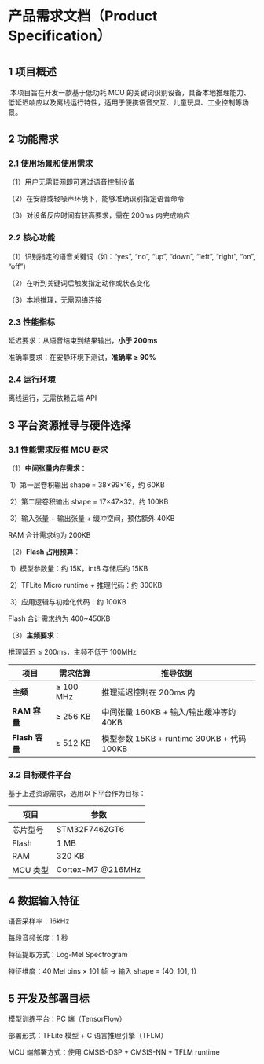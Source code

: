 # 产品需求文档（Product Specification）

#  

## 1 项目概述

​	本项目旨在开发一款基于低功耗 MCU 的关键词识别设备，具备本地推理能力、低延迟响应以及离线运行特性，适用于便携语音交互、儿童玩具、工业控制等场景。

## 2 功能需求

### 2.1 使用场景和使用需求

（1）用户无需联网即可通过语音控制设备

（2）在安静或轻噪声环境下，能够准确识别指定语音命令

（3）对设备反应时间有较高要求，需在 200ms 内完成响应

### 2.2 核心功能

（1）识别指定的语音关键词（如：“yes”, “no”, “up”, “down”, “left”, “right”, “on”, “off”）

（2）在听到关键词后触发指定动作或状态变化

（3）本地推理，无需网络连接

### 2.3 性能指标

延迟要求：从语音结束到结果输出，**小于 200ms**

准确率要求：在安静环境下测试，**准确率 ≥ 90%**

### 2.4 运行环境

离线运行，无需依赖云端 API

## 3 平台资源推导与硬件选择

### 3.1 性能需求反推 MCU 要求

（1）**中间张量内存需求**：

​		1）第一层卷积输出 shape = 38×99×16，约 60KB

​		2）第二层卷积输出 shape = 17×47×32，约 100KB

​		3）输入张量 + 输出张量 + 缓冲空间，预估额外 40KB

RAM 合计需求约为 200KB

（2）**Flash 占用预算**：

​		1）模型参数量：约 15K，int8 存储后约 15KB

​		2）TFLite Micro runtime + 推理代码：约 300KB

​		3）应用逻辑与初始化代码：约 100KB

Flash 合计需求约为 400~450KB

（3）**主频要求**：

推理延迟 ≤ 200ms，主频不低于 100MHz

| 项目           | 需求估算  | 推导依据                                   |
| -------------- | --------- | ------------------------------------------ |
| **主频**       | ≥ 100 MHz | 推理延迟控制在 200ms 内                    |
| **RAM 容量**   | ≥ 256 KB  | 中间张量 160KB + 输入/输出缓冲等约 40KB    |
| **Flash 容量** | ≥ 512 KB  | 模型参数 15KB + runtime 300KB + 代码 100KB |

### 3.2 目标硬件平台

基于上述资源需求，选用以下平台作为目标：

| 项目     | 参数              |
| -------- | ----------------- |
| 芯片型号 | STM32F746ZGT6     |
| Flash    | 1 MB              |
| RAM      | 320 KB            |
| MCU 类型 | Cortex-M7 @216MHz |

## 4 数据输入特征

语音采样率：16kHz

每段音频长度：1 秒

特征提取方式：Log-Mel Spectrogram

特征维度：40 Mel bins × 101 帧 → 输入 shape = (40, 101, 1)

## 5 开发及部署目标

模型训练平台：PC 端（TensorFlow）

部署形式：TFLite 模型 + C 语言推理引擎（TFLM）

MCU 端部署方式：使用 CMSIS-DSP + CMSIS-NN + TFLM runtime